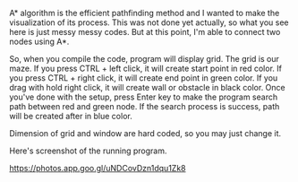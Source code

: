 A* algorithm is the efficient pathfinding method and I wanted to make the visualization of its process. This was not done yet actually, so what you see here is just messy messy codes. But at this point, I'm able to connect two nodes using A*. 

So, when you compile the code, program will display grid. The grid is our maze. If you press CTRL + left click, it will create start point in red color. If you press CTRL + right click, it will create end point in green color. If you drag with hold right click, it will create wall or obstacle in black color. Once you've done with the setup, press Enter key to make the program search path between red and green node. If the search process is success, path will be created after in blue color. 

Dimension of grid and window are hard coded, so you may just change it. 

Here's screenshot of the running program.  

https://photos.app.goo.gl/uNDCovDzn1dqu1Zk8
